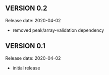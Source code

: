 VERSION 0.2
-----------

Release date: 2020-04-02

 - removed peak/array-validation dependency

VERSION 0.1
-----------

Release date: 2020-04-02

 - initial release